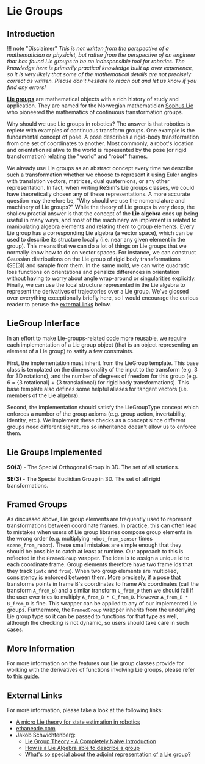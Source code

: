 # Lie Groups

## Introduction

!!! note "Disclaimer"
    *This is not written from the perspective of a mathematician or
    physicist, but rather from the perspective of an engineer that has found Lie
    groups to be an indespensible tool for robotics. The knowledge here is
    primarily practical knowledge built up over experience, so it is very likely
    that some of the mathematical details are not precisely correct as
    written. Please don't hesitate to reach out and let us know if you find any
    errors!*

[**Lie groups**](https://en.wikipedia.org/wiki/Lie_group) are mathematical
objects with a rich history of study and application. They are named for the
Norwegian mathematician [Sophus Lie](https://en.wikipedia.org/wiki/Sophus_Lie)
who pioneered the mathematics of continuous transformation groups.

Why should we use Lie groups in robotics? The answer is that robotics is replete
with examples of continuous transform groups. One example is the fundamental
concept of pose. A pose describes a rigid-body transformation from one set of
coordinates to another. Most commonly, a robot's location and orientation
relative to the world is represented by the pose (or rigid transformation)
relating the "world" and "robot" frames.

We already use Lie groups as an abstract concept every time we describe such a
transformation whether we choose to represent it using Euler angles with
translation vectors, matrices, dual quaternions, or any other representation. In
fact, when writing ReSim's Lie groups classes, we could have theoretically
chosen any of these representations. A more accurate question may therefore be,
"Why should we use the nomenclature and machinery of Lie groups?"  While the
theory of Lie groups is very deep, the shallow practial answer is that the
concept of the **Lie algebra** ends up being useful in many ways, and most
of the machinery we implement is related to manipulating algebra elements and
relating them to group elements. Every Lie group has a corresponding Lie algebra
(a vector space), which can be used to describe its structure locally (i.e. near
any given element in the group). This means that we can do a lot of things on
Lie groups that we normally know how to do on vector spaces. For instance, we
can construct Gaussian distributions on the Lie group of rigid body
transformations (SE(3)) and sample from them. In the same mold, we can write
quadratic loss functions on orientations and penalize differences in orientation
without having to worry about angle wrap-around or singularities
explicitly. Finally, we can use the local structure represented in the Lie
algebra to represent the derivatives of trajectories over a Lie group. We've
glossed over everything exceptionally briefly here, so I would encourage the
curious reader to peruse the [external links](#external-links) below.

## LieGroup Interface

In an effort to make Lie-groups-related code more reusable, we require each
implementation of a Lie group object (that is an object representing an element
of a Lie group) to satify a few constraints.

First, the implementation must inherit from the LieGroup template. This base
class is templated on the dimensionality of the input to the transform (e.g. 3
for 3D rotations), and the number of degrees of freedom for this group (e.g. 6 =
{3 rotational} + {3 translational} for rigid body transformations). This base
template also defines some helpful aliases for tangent vectors (i.e. members of
the Lie algebra).

Second, the implementation should satisfy the LieGroupType concept which
enforces a number of the group axioms (e.g. group action, invertability,
identity, etc.). We implement these checks as a concept since different groups
need different signatures so inheritance doesn't allow us to enforce them.

## Lie Groups Implemented

**SO(3)** - The Special Orthogonal Group in 3D. The set of all rotations.

**SE(3)** - The Special Euclidian Group in 3D. The set of all rigid transformations.

## Framed Groups

As discussed above, Lie group elements are frequently used to represent
transformations between coordinate frames. In practice, this can often lead to
mistakes when users of Lie group libraries compose group elements in the wrong
order (e.g. multiplying `robot_from_sensor` times `scene_from_robot`). These
small mistakes are simple enough that they should be possible to catch at least
at runtime. Our approach to this is reflected in the `FramedGroup` wrapper. The
idea is to assign a unique id to each coordinate frame. Group elements therefore
have two frame ids that they track (`into` and `from`). When two group elements
are multiplied, consistency is enforced between them. More precisely, if a pose
that transforms points in frame B's coordinates to frame A's coordinates (call
the transform `A_from_B`) and a similar transform `C_from_D` then we should fail
if the user ever tries to multiply `A_from_B * C_from_D`. However `A_from_B *
B_from_D` is fine. This wrapper can be applied to any of our implemented Lie
groups. Furthermore, the `FramedGroup` wrapper inherits from the underlying Lie
group type so it can be passed to functions for that type as well, although the
checking is not dynamic, so users should take care in such cases.

## More Information

For more information on the features our Lie group classes provide for
working with the derivatives of functions involving Lie groups, please refer to [this guide](./liegroup_derivatives.md).

## External Links
For more information, please take a look at the following links:

 - [A micro Lie theory for state estimation in robotics](https://drive.google.com/file/d/1UlI1N63o6abyL03VfbYoXu22CcYTdZ6b/view)
 - [ethaneade.com](https://ethaneade.com/)
 - Jakob Schwichtenberg:
     - [Lie Group Theory - A Completely Naive Introduction](https://jakobschwichtenberg.com/naive-introduction-lie-theory/)
     - [How is a Lie Algebra able to describe a group](https://jakobschwichtenberg.com/lie-algebra-able-describe-group/)
     - [What's so special about the adjoint representation of a Lie group?](https://jakobschwichtenberg.com/adjoint-representation/)

